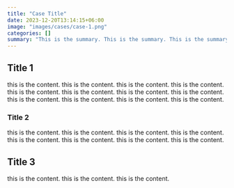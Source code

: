 ```yaml
---
title: "Case Title"
date: 2023-12-20T13:14:15+06:00
image: "images/cases/case-1.png"
categories: []
summary: "This is the summary. This is the summary. This is the summary. This is the summary. This is the summary. This is the summary. This is the summary. This is the summary. This is the summary. This is the summary. This is the summary. This is the summary. This is the summary. This is the summary."
---
```


## Title 1

this is the content.
this is the content.
this is the content.
this is the content.
this is the content.
this is the content.
this is the content.
this is the content.
this is the content.
this is the content.
this is the content.
this is the content.

### Title 2

this is the content.
this is the content.
this is the content.
this is the content.
this is the content.
this is the content.
this is the content.
this is the content.

## Title 3

this is the content.
this is the content.
this is the content.
